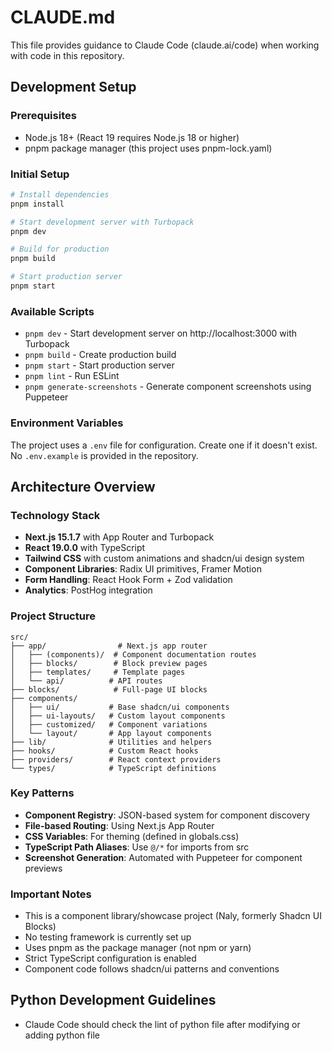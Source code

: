 # CLAUDE.md

This file provides guidance to Claude Code (claude.ai/code) when working with code in this repository.

## Development Setup

### Prerequisites
- Node.js 18+ (React 19 requires Node.js 18 or higher)
- pnpm package manager (this project uses pnpm-lock.yaml)

### Initial Setup
```bash
# Install dependencies
pnpm install

# Start development server with Turbopack
pnpm dev

# Build for production
pnpm build

# Start production server
pnpm start
```

### Available Scripts
- `pnpm dev` - Start development server on http://localhost:3000 with Turbopack
- `pnpm build` - Create production build
- `pnpm start` - Start production server
- `pnpm lint` - Run ESLint
- `pnpm generate-screenshots` - Generate component screenshots using Puppeteer

### Environment Variables
The project uses a `.env` file for configuration. Create one if it doesn't exist. No `.env.example` is provided in the repository.

## Architecture Overview

### Technology Stack
- **Next.js 15.1.7** with App Router and Turbopack
- **React 19.0.0** with TypeScript
- **Tailwind CSS** with custom animations and shadcn/ui design system
- **Component Libraries**: Radix UI primitives, Framer Motion
- **Form Handling**: React Hook Form + Zod validation
- **Analytics**: PostHog integration

### Project Structure
```
src/
├── app/                # Next.js app router
│   ├── (components)/  # Component documentation routes
│   ├── blocks/        # Block preview pages
│   ├── templates/     # Template pages
│   └── api/          # API routes
├── blocks/            # Full-page UI blocks
├── components/        
│   ├── ui/           # Base shadcn/ui components
│   ├── ui-layouts/   # Custom layout components
│   ├── customized/   # Component variations
│   └── layout/       # App layout components
├── lib/              # Utilities and helpers
├── hooks/            # Custom React hooks
├── providers/        # React context providers
└── types/            # TypeScript definitions
```

### Key Patterns
- **Component Registry**: JSON-based system for component discovery
- **File-based Routing**: Using Next.js App Router
- **CSS Variables**: For theming (defined in globals.css)
- **TypeScript Path Aliases**: Use `@/*` for imports from src
- **Screenshot Generation**: Automated with Puppeteer for component previews

### Important Notes
- This is a component library/showcase project (Naly, formerly Shadcn UI Blocks)
- No testing framework is currently set up
- Uses pnpm as the package manager (not npm or yarn)
- Strict TypeScript configuration is enabled
- Component code follows shadcn/ui patterns and conventions

## Python Development Guidelines
- Claude Code should check the lint of python file after modifying or adding python file